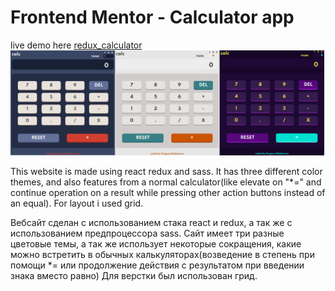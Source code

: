 # Frontend Mentor - Calculator app
live demo here [redux_calculator](https://nostalgic-swanson-3dc747.netlify.app/)
![all_theme](design/Untitled-1.png)

This website is made using react redux and sass. It has three different color themes, and also features from a normal calculator(like elevate on "*=" and continue operation on a result while pressing other action buttons instead of an equal). For layout i used grid. 

Вебсайт сделан с использованием стака react и redux, а так же с использованием предпроцессора sass. Сайт имеет три разные цветовые темы, а так же использует некоторые сокращения, какие можно встретить в обычных калькуляторах(возведение в степень при помощи *= или продолжение действия с результатом при введении знака вместо равно) Для верстки был использован грид. 